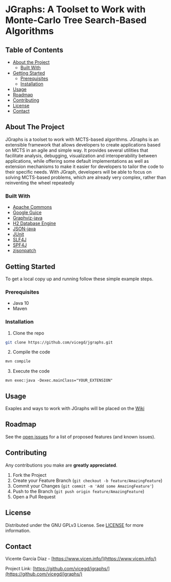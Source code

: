 # JGraphs: A Toolset to Work with Monte-Carlo Tree Search-Based Algorithms

## Table of Contents

* [About the Project](#about-the-project)
  * [Built With](#built-with)
* [Getting Started](#getting-started)
  * [Prerequisites](#prerequisites)
  * [Installation](#installation)
* [Usage](#usage)
* [Roadmap](#roadmap)
* [Contributing](#contributing)
* [License](#license)
* [Contact](#contact)

<!-- ABOUT THE PROJECT -->
## About The Project
JGraphs is a toolset to work with MCTS-based algorithms. JGraphs is an extensible framework that allows developers to create applications based on MCTS in an agile and simple way. It provides several utilities that facilitate analysis, debugging, visualization and interoperability between applications, while offering some default implementations as well as extension mechanisms to make it easier for developers to tailor the code to their specific needs. With JGraph, developers will be able to focus on solving MCTS-based problems, which are already very complex, rather than reinventing the wheel repeatedly

### Built With
* [Apache Commons](https://commons.apache.org/)
* [Google Guice](https://github.com/google/guice)
* [Graphviz-java](https://github.com/nidi3/graphviz-java)
* [H2 Database Engine](https://www.h2database.com/html/main.html)
* [JSON-java](https://github.com/stleary/JSON-java)
* [JUnit](https://junit.org/junit5/)
* [SLF4J](http://www.slf4j.org/)
* [SPF4J](https://github.com/zolyfarkas/spf4j)
* [zjsonpatch](https://github.com/flipkart-incubator/zjsonpatch)

<!-- GETTING STARTED -->
## Getting Started
To get a local copy up and running follow these simple example steps.

### Prerequisites
* Java 10
* Maven

### Installation
1. Clone the repo
```sh
git clone https://github.com/vicegd/jgraphs.git
```
2. Compile the code
```sh
mvn compile  
```
3. Execute the code
```JS
mvn exec:java -Dexec.mainClass="YOUR_EXTENSION"
```

<!-- USAGE EXAMPLES -->
## Usage
Exaples and ways to work with JGraphs will be placed on the [Wiki](https://github.com/vicegd/jgraphs/wiki)

<!-- ROADMAP -->
## Roadmap
See the [open issues](https://github.com/vicegd/jgraphs/issues) for a list of proposed features (and known issues).

<!-- CONTRIBUTING -->
## Contributing
Any contributions you make are **greatly appreciated**.

1. Fork the Project
2. Create your Feature Branch (`git checkout -b feature/AmazingFeature`)
3. Commit your Changes (`git commit -m 'Add some AmazingFeature'`)
4. Push to the Branch (`git push origin feature/AmazingFeature`)
5. Open a Pull Request

<!-- LICENSE -->
## License
Distributed under the GNU GPLv3 License. See [LICENSE](https://github.com/vicegd/jgraphs/blob/master/LICENSE) for more information.

<!-- CONTACT -->
## Contact
Vicente García Díaz - [https://www.vicen.info/](https://www.vicen.info/) 

Project Link: [https://github.com/vicegd/jgraphs/](https://github.com/vicegd/jgraphs/)
